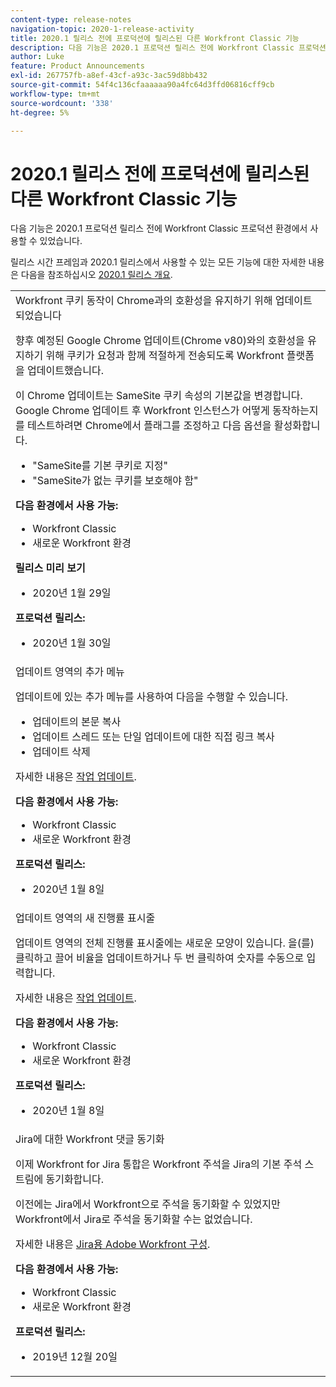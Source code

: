 ```yaml
---
content-type: release-notes
navigation-topic: 2020-1-release-activity
title: 2020.1 릴리스 전에 프로덕션에 릴리스된 다른 Workfront Classic 기능
description: 다음 기능은 2020.1 프로덕션 릴리스 전에 Workfront Classic 프로덕션 환경에서 사용할 수 있었습니다.
author: Luke
feature: Product Announcements
exl-id: 267757fb-a8ef-43cf-a93c-3ac59d8bb432
source-git-commit: 54f4c136cfaaaaaa90a4fc64d3ffd06816cff9cb
workflow-type: tm+mt
source-wordcount: '338'
ht-degree: 5%

---
```


# 2020.1 릴리스 전에 프로덕션에 릴리스된 다른 Workfront Classic 기능

다음 기능은 2020.1 프로덕션 릴리스 전에 Workfront Classic 프로덕션 환경에서 사용할 수 있었습니다.

릴리스 시간 프레임과 2020.1 릴리스에서 사용할 수 있는 모든 기능에 대한 자세한 내용은 다음을 참조하십시오 [2020.1 릴리스 개요](../../../product-announcements/product-releases/2020.1-release-activity/2020.1-release-overview.md).

<table style="table-layout:auto"> 
 <col> 
 <tbody> 
  <tr data-mc-conditions=""> 
   <td> Workfront 쿠키 동작이 Chrome과의 호환성을 유지하기 위해 업데이트되었습니다 <p>향후 예정된 Google Chrome 업데이트(Chrome v80)와의 호환성을 유지하기 위해 쿠키가 요청과 함께 적절하게 전송되도록 Workfront 플랫폼을 업데이트했습니다. </p> <p>이 Chrome 업데이트는 SameSite 쿠키 속성의 기본값을 변경합니다. Google Chrome 업데이트 후 Workfront 인스턴스가 어떻게 동작하는지를 테스트하려면 Chrome에서 플래그를 조정하고 다음 옵션을 활성화합니다. </p> 
    <ul> 
     <li>"SameSite를 기본 쿠키로 지정" </li> 
     <li>"SameSite가 없는 쿠키를 보호해야 함"</li> 
    </ul> 
    <div class="workfront_plans"> 
     <p><strong>다음 환경에서 사용 가능:</strong> </p> 
     <ul> 
      <li>Workfront Classic</li> 
      <li>새로운 Workfront 환경</li> 
     </ul> 
     <p><strong>릴리스 미리 보기</strong> </p> 
     <ul> 
      <li>2020년 1월 29일</li> 
     </ul> 
     <p><strong>프로덕션 릴리스:</strong> </p> 
     <ul> 
      <li> 2020년 1월 30일</li> 
     </ul> 
    </div> </td> 
  </tr> 
  <tr> 
   <td>업데이트 영역의 추가 메뉴 <p>업데이트에 있는 추가 메뉴를 사용하여 다음을 수행할 수 있습니다.</p> 
    <ul> 
     <li>업데이트의 본문 복사</li> 
     <li>업데이트 스레드 또는 단일 업데이트에 대한 직접 링크 복사</li> 
     <li>업데이트 삭제</li> 
    </ul> <p>자세한 내용은 <a href="../../../workfront-basics/updating-work-items-and-viewing-updates/update-work.md" class="MCXref xref" xrefformat="{para}">작업 업데이트</a>.</p> 
    <div class="workfront_plans"> 
     <p><strong>다음 환경에서 사용 가능:</strong> </p> 
     <ul> 
      <li>Workfront Classic</li> 
      <li>새로운 Workfront 환경</li> 
     </ul> 
     <p><strong>프로덕션 릴리스:</strong> </p> 
     <ul> 
      <li> 2020년 1월 8일</li> 
     </ul> 
    </div> </td> 
  </tr> 
  <tr data-mc-conditions=""> 
   <td>업데이트 영역의 새 진행률 표시줄 <p>업데이트 영역의 전체 진행률 표시줄에는 새로운 모양이 있습니다. 을(를) 클릭하고 끌어 비율을 업데이트하거나 두 번 클릭하여 숫자를 수동으로 입력합니다.</p> <p>자세한 내용은 <a href="../../../workfront-basics/updating-work-items-and-viewing-updates/update-work.md" class="MCXref xref" xrefformat="{para}">작업 업데이트</a>.</p> 
    <div class="workfront_plans"> 
     <p><strong>다음 환경에서 사용 가능:</strong> </p> 
     <ul> 
      <li>Workfront Classic</li> 
      <li>새로운 Workfront 환경</li> 
     </ul> 
     <p><strong>프로덕션 릴리스:</strong> </p> 
     <ul> 
      <li> 2020년 1월 8일</li> 
     </ul> 
    </div> </td> 
  </tr> 
  <tr> 
   <td> Jira에 대한 Workfront 댓글 동기화 <p>이제 Workfront for Jira 통합은 Workfront 주석을 Jira의 기본 주석 스트림에 동기화합니다.</p> <p>이전에는 Jira에서 Workfront으로 주석을 동기화할 수 있었지만 Workfront에서 Jira로 주석을 동기화할 수는 없었습니다. </p> <p>자세한 내용은 <a href="../../../workfront-integrations-and-apps/use-workfront-with-jira/configure-workfront-for-jira.md" class="MCXref xref" xrefformat="{para}">Jira용 Adobe Workfront 구성</a>.</p> 
    <div class="workfront_plans"> 
     <p><strong>다음 환경에서 사용 가능:</strong> </p> 
     <ul> 
      <li>Workfront Classic</li> 
      <li>새로운 Workfront 환경</li> 
     </ul> 
     <p><strong>프로덕션 릴리스:</strong> </p> 
     <ul> 
      <li> 2019년 12월 20일</li> 
     </ul> 
    </div> </td> 
  </tr> 
 </tbody> 
</table>
